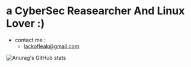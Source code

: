 <h1> a CyberSec Reasearcher And Linux Lover :) </h1>

- contact me :
  - lackofleak@gmail.com
  

![Anurag's GitHub stats](https://github-readme-stats.vercel.app/api?username=lackofleak&show_icons=true&theme=radical)
